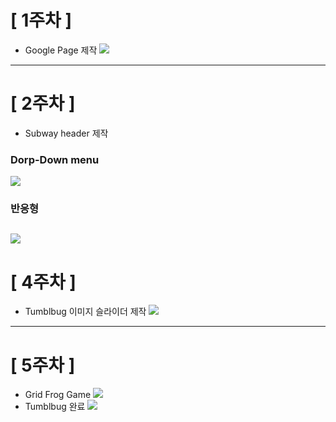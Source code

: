 # [ 1주차 ]
>
* Google Page 제작
![](https://images.velog.io/images/neity16/post/da813115-4f63-4e46-b175-1f4977fda492/image.png)
---
# [ 2주차 ]
>
* Subway header 제작
### Dorp-Down menu
![](https://images.velog.io/images/neity16/post/a9262f4e-2a9f-4a64-b418-e8bdf70ec697/ezgif.com-gif-maker.gif)
### 반응형
![](https://images.velog.io/images/neity16/post/276119d8-70c4-45e1-9a79-0dd6f6feef0b/ezgif.com-gif-maker%20(1).gif)
---
# [ 4주차 ]
>
* Tumblbug 이미지 슬라이더 제작
![](https://images.velog.io/images/neity16/post/2e4c3b52-04e1-4a5a-bbad-23d0756ee2ba/%E1%84%90%E1%85%A5%E1%86%B7%E1%84%87%E1%85%B3%E1%86%AF%E1%84%87%E1%85%A5%E1%86%A8%20%E1%84%89%E1%85%B3%E1%86%AF%E1%84%85%E1%85%A1%E1%84%8B%E1%85%B5%E1%84%83%E1%85%A5.gif)
---
# [ 5주차 ]
>
* Grid Frog Game
![](https://images.velog.io/images/neity16/post/75434e15-77db-4252-9835-7f2b58a56087/grid%E1%84%81%E1%85%B3%E1%87%80%E1%84%82%E1%85%A2%E1%84%80%E1%85%B5.png)
* Tumblbug 완료
![](https://images.velog.io/images/neity16/post/102e6be6-aa15-4209-a995-746e8693e9b2/%E1%84%90%E1%85%A5%E1%86%B7%E1%84%87%E1%85%B3%E1%86%AF%E1%84%87%E1%85%A5%E1%86%A8%E1%84%8E%E1%85%AC%E1%84%8C%E1%85%A9%E1%86%BC.gif)

